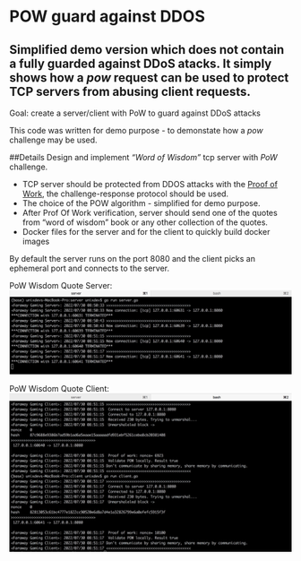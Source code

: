 # POW guard against DDOS
Simplified demo version which does not contain a fully guarded against DDoS atacks. It simply shows how a _pow_ request can be used to protect TCP servers from abusing client requests.
---

Goal: create a server/client with PoW to guard against DDoS attacks

This code was written for demo purpose - to demonstate how a _pow_ challenge may be used.

##Details
Design and implement _“Word of Wisdom”_ tcp server with _PoW_ challenge. 
 - TCP server should be protected from DDOS attacks with the [Proof of Work](https://en.wikipedia.org/wiki/Proof_of_work), the challenge-response protocol should be used. 
 - The choice of the POW algorithm - simplified for demo purpose. 
 - After Prof Of Work verification, server should send one of the quotes from “word of wisdom” book or any other collection of the quotes. 
 - Docker files for the server and for the client to quickly build docker images
 
 
 By default the server runs on the port 8080 and the client picks an ephemeral port and connects to the server.
 
 
 PoW Wisdom Quote Server:
 ![PoW Quote Server](/images/server.jpeg)
 
 
 PoW Wisdom Quote Client:
 ![PoW Quote Client](/images/client.jpeg)
 
 
